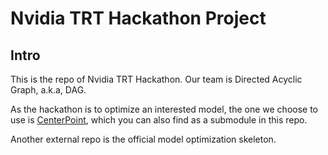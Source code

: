 # Nvidia TRT Hackathon Project

## Intro

This is the repo of Nvidia TRT Hackathon. Our team is Directed Acyclic Graph, a.k.a, DAG.

As the hackathon is to optimize an interested model, the one we choose to use is [CenterPoint](https://arxiv.org/abs/2006.11275), which you can also find as a submodule in this repo.

Another external repo is the official model optimization skeleton.
